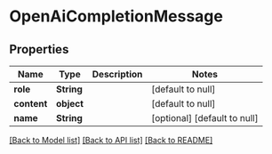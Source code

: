 # OpenAiCompletionMessage
## Properties

| Name | Type | Description | Notes |
|------------ | ------------- | ------------- | -------------|
| **role** | **String** |  | [default to null] |
| **content** | **object** |  | [default to null] |
| **name** | **String** |  | [optional] [default to null] |

[[Back to Model list]](../README.md#documentation-for-models) [[Back to API list]](../README.md#documentation-for-api-endpoints) [[Back to README]](../README.md)

